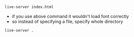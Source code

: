 ```bash
live-server index.html
```

- if you use above command it wouldn't load font correctly 
- so instead of specifying a file, specify whole directory

```bash
live-server .
```


